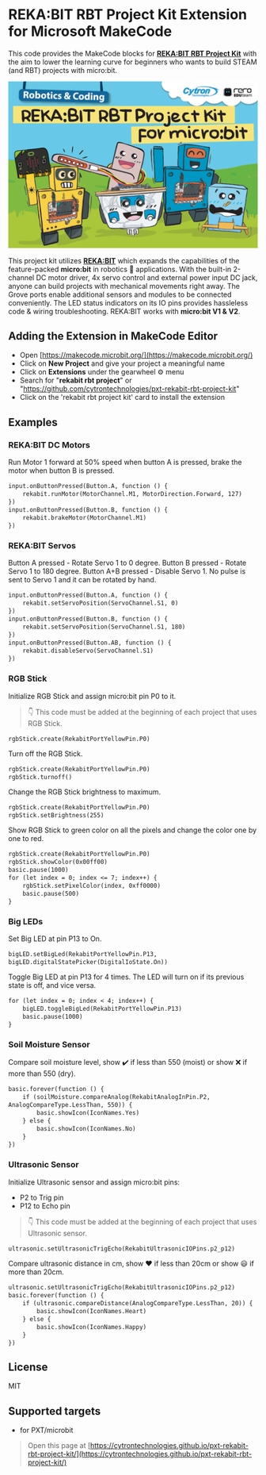 # REKA:BIT RBT Project Kit Extension for Microsoft MakeCode

This code provides the MakeCode blocks for [**REKA:BIT RBT Project Kit**](https://www.cytron.io/p-reka-bit-rbt-project-kit) with the aim to lower the learning curve for beginners who wants to build STEAM (and RBT) projects with micro:bit.

![REKA:BIT RBT Project Kit](https://github.com/CytronTechnologies/pxt-rekabit-rbt-project-kit/blob/master/product-image.png)

This project kit utilizes [**REKA:BIT**](https://www.cytron.io/p-rekabit-simplifying-robotics-w-microbit) which expands the capabilities of the feature-packed **micro:bit** in robotics :robot: applications. With the built-in 2-channel DC motor driver, 4x servo control and external power input DC jack, anyone can build projects with mechanical movements right away. The Grove ports enable additional sensors and modules to be connected conveniently. The LED status indicators on its IO pins provides hassleless code & wiring troubleshooting. REKA:BIT works with **micro:bit V1 & V2**.


## Adding the Extension in MakeCode Editor
* Open [https://makecode.microbit.org/](https://makecode.microbit.org/)
* Click on **New Project** and give your project a meaningful name
* Click on **Extensions** under the gearwheel :gear: menu
* Search for "**rekabit rbt project**" or "https://github.com/cytrontechnologies/pxt-rekabit-rbt-project-kit"
* Click on the 'rekabit rbt project kit' card to install the extension


## Examples
### REKA:BIT DC Motors

Run Motor 1 forward at 50% speed when button A is pressed, brake the motor when button B is pressed.

```blocks
input.onButtonPressed(Button.A, function () {
    rekabit.runMotor(MotorChannel.M1, MotorDirection.Forward, 127)
})
input.onButtonPressed(Button.B, function () {
    rekabit.brakeMotor(MotorChannel.M1)
})
```

### REKA:BIT Servos

Button A pressed - Rotate Servo 1 to 0 degree.
Button B pressed - Rotate Servo 1 to 180 degree.
Button A+B pressed - Disable Servo 1. No pulse is sent to Servo 1 and it can be rotated by hand.

```blocks
input.onButtonPressed(Button.A, function () {
    rekabit.setServoPosition(ServoChannel.S1, 0)
})
input.onButtonPressed(Button.B, function () {
    rekabit.setServoPosition(ServoChannel.S1, 180)
})
input.onButtonPressed(Button.AB, function () {
    rekabit.disableServo(ServoChannel.S1)
})
```

### RGB Stick

Initialize RGB Stick and assign micro:bit pin P0 to it.
> :point_down: This code must be added at the beginning of each project that uses RGB Stick.

```blocks
rgbStick.create(RekabitPortYellowPin.P0)
```

Turn off the RGB Stick.

```blocks
rgbStick.create(RekabitPortYellowPin.P0)
rgbStick.turnoff()
```

Change the RGB Stick brightness to maximum.

```blocks
rgbStick.create(RekabitPortYellowPin.P0)
rgbStick.setBrightness(255)
```

Show RGB Stick to green color on all the pixels and change the color one by one to red.

```blocks
rgbStick.create(RekabitPortYellowPin.P0)
rgbStick.showColor(0x00ff00)
basic.pause(1000)
for (let index = 0; index <= 7; index++) {
    rgbStick.setPixelColor(index, 0xff0000)
    basic.pause(500)
}
```

### Big LEDs

Set Big LED at pin P13 to On. 

```blocks
bigLED.setBigLed(RekabitPortYellowPin.P13, bigLED.digitalStatePicker(DigitalIoState.On))
```

Toggle Big LED at pin P13 for 4 times. The LED will turn on if its previous state is off, and vice versa.

```blocks
for (let index = 0; index < 4; index++) {
    bigLED.toggleBigLed(RekabitPortYellowPin.P13)
    basic.pause(1000)
}
```

### Soil Moisture Sensor

Compare soil moisture level, show :heavy_check_mark: if less than 550 (moist) or show :x: if more than 550 (dry).

```blocks
basic.forever(function () {
    if (soilMoisture.compareAnalog(RekabitAnalogInPin.P2, AnalogCompareType.LessThan, 550)) {
        basic.showIcon(IconNames.Yes)
    } else {
        basic.showIcon(IconNames.No)
    }
})
```

### Ultrasonic Sensor

Initialize Ultrasonic sensor and assign micro:bit pins: 
- P2 to Trig pin
- P12 to Echo pin
> :point_down: This code must be added at the beginning of each project that uses Ultrasonic sensor.

```blocks
ultrasonic.setUltrasonicTrigEcho(RekabitUltrasonicIOPins.p2_p12)
```

Compare ultrasonic distance in cm, show :heart: if less than 20cm or show :smiley: if more than 20cm.

```blocks
ultrasonic.setUltrasonicTrigEcho(RekabitUltrasonicIOPins.p2_p12)
basic.forever(function () {
    if (ultrasonic.compareDistance(AnalogCompareType.LessThan, 20)) {
        basic.showIcon(IconNames.Heart)
    } else {
        basic.showIcon(IconNames.Happy)
    }
})
```


## License
MIT

## Supported targets  
* for PXT/microbit

> Open this page at [https://cytrontechnologies.github.io/pxt-rekabit-rbt-project-kit/](https://cytrontechnologies.github.io/pxt-rekabit-rbt-project-kit/)

<script src="https://makecode.com/gh-pages-embed.js"></script><script>makeCodeRender("{{ site.makecode.home_url }}", "{{ site.github.owner_name }}/{{ site.github.repository_name }}");</script>
